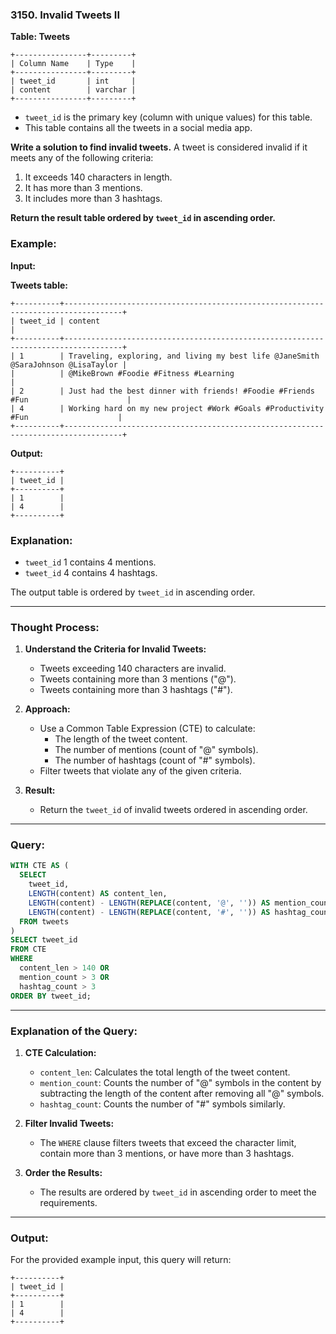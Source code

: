 ### 3150. Invalid Tweets II

**Table: Tweets**

```plaintext
+----------------+---------+
| Column Name    | Type    |
+----------------+---------+
| tweet_id       | int     |
| content        | varchar |
+----------------+---------+
```
- `tweet_id` is the primary key (column with unique values) for this table.
- This table contains all the tweets in a social media app.

**Write a solution to find invalid tweets.**
A tweet is considered invalid if it meets any of the following criteria:

1. It exceeds 140 characters in length.
2. It has more than 3 mentions.
3. It includes more than 3 hashtags.

**Return the result table ordered by `tweet_id` in ascending order.**

### Example:

**Input:**

**Tweets table:**

```plaintext
+----------+-----------------------------------------------------------------------------------+
| tweet_id | content                                                                           |
+----------+-----------------------------------------------------------------------------------+
| 1        | Traveling, exploring, and living my best life @JaneSmith @SaraJohnson @LisaTaylor |
|          | @MikeBrown #Foodie #Fitness #Learning                                             | 
| 2        | Just had the best dinner with friends! #Foodie #Friends #Fun                      |
| 4        | Working hard on my new project #Work #Goals #Productivity #Fun                    |
+----------+-----------------------------------------------------------------------------------+
```

**Output:**

```plaintext
+----------+
| tweet_id |
+----------+
| 1        |
| 4        |
+----------+
```

### Explanation:
- `tweet_id` 1 contains 4 mentions.
- `tweet_id` 4 contains 4 hashtags.

The output table is ordered by `tweet_id` in ascending order.

---

### Thought Process:

1. **Understand the Criteria for Invalid Tweets:**
   - Tweets exceeding 140 characters are invalid.
   - Tweets containing more than 3 mentions ("@").
   - Tweets containing more than 3 hashtags ("#").

2. **Approach:**
   - Use a Common Table Expression (CTE) to calculate:
     - The length of the tweet content.
     - The number of mentions (count of "@" symbols).
     - The number of hashtags (count of "#" symbols).
   - Filter tweets that violate any of the given criteria.

3. **Result:**
   - Return the `tweet_id` of invalid tweets ordered in ascending order.

---

### Query:

```sql
WITH CTE AS (
  SELECT
    tweet_id,
    LENGTH(content) AS content_len,
    LENGTH(content) - LENGTH(REPLACE(content, '@', '')) AS mention_count,
    LENGTH(content) - LENGTH(REPLACE(content, '#', '')) AS hashtag_count
  FROM tweets
)
SELECT tweet_id
FROM CTE
WHERE 
  content_len > 140 OR
  mention_count > 3 OR
  hashtag_count > 3
ORDER BY tweet_id;
```

---

### Explanation of the Query:

1. **CTE Calculation:**
   - `content_len`: Calculates the total length of the tweet content.
   - `mention_count`: Counts the number of "@" symbols in the content by subtracting the length of the content after removing all "@" symbols.
   - `hashtag_count`: Counts the number of "#" symbols similarly.

2. **Filter Invalid Tweets:**
   - The `WHERE` clause filters tweets that exceed the character limit, contain more than 3 mentions, or have more than 3 hashtags.

3. **Order the Results:**
   - The results are ordered by `tweet_id` in ascending order to meet the requirements.

---

### Output:
For the provided example input, this query will return:

```plaintext
+----------+
| tweet_id |
+----------+
| 1        |
| 4        |
+----------+
